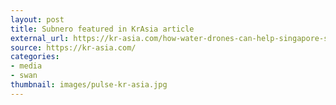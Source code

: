 ```yaml
---
layout: post
title: Subnero featured in KrAsia article
external_url: https://kr-asia.com/how-water-drones-can-help-singapore-sustain-its-water-sources
source: https://kr-asia.com/
categories: 
- media
- swan
thumbnail: images/pulse-kr-asia.jpg
---
```

